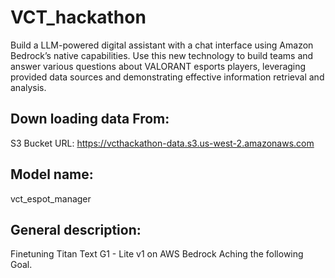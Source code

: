 # VCT_hackathon

Build a LLM-powered digital assistant with a chat interface using Amazon Bedrock’s native capabilities. Use this new technology to build teams and answer various questions about VALORANT esports players, leveraging provided data sources and demonstrating effective information retrieval and analysis.


Down loading data From:
-
S3 Bucket URL: https://vcthackathon-data.s3.us-west-2.amazonaws.com

Model name: 
-
vct_espot_manager 

General description:
-
Finetuning Titan Text G1 - Lite v1 on AWS Bedrock Aching the following Goal.

